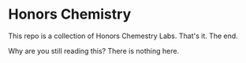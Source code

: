 # Honors Chemistry
This repo is a collection of Honors Chemestry Labs.
That's it.
The end.































































































































































































Why are you still reading this? There is nothing here.
